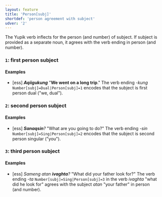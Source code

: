 ```yaml
---
layout: feature
title: 'Person[subj]'
shortdef: 'person agreement with subject'
udver: '2'
---
```


The Yupik verb inflects for the person (and number) of subject. If subject is provided as a separate noun, it agrees with the verb ending in person (and number).

### <a name="1">`1`</a>: first person subject

#### Examples

* [ess] _<b>Aqiigukung</b>_  "<b>We went on a long trip</b>." The verb ending _-kung_ `Number[subj]=Dual|Person[subj]=1` encodes that the subject is first person dual ("we, dual").

### <a name="2">`2`</a>: second person subject

#### Examples

* [ess] _<b>Sanaqsin</b>?_ "What are you going to do?" The verb ending _-sin_ `Number[subj]=Sing|Person[subj]=2` encodes that the subject is second person singular ("you").

### <a name="3">`3`</a>: third person subject

#### Examples

* [ess] _Sameng atan <b>ivaghta</b>?_ "What did your father look for?" The verb ending _-ta_ `Number[subj]=Sing|Person[subj]=3` in the verb _ivaghta_ "what did he look for" agrees with the subject _atan_ "your father" in person (and number).

<!-- Interlanguage links updated St lis 3 20:58:27 CET 2021 -->
